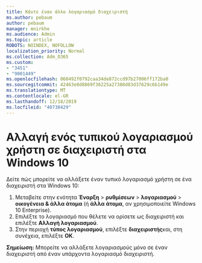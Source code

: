 ```yaml
---
title: Κάντε έναν άλλο λογαριασμό διαχειριστή
ms.author: pebaum
author: pebaum
manager: mnirkhe
ms.audience: Admin
ms.topic: article
ROBOTS: NOINDEX, NOFOLLOW
localization_priority: Normal
ms.collection: Adm_O365
ms.custom:
- "3451"
- "9001449"
ms.openlocfilehash: 060492f0792caa34de872ccd97b27006ff172ba0
ms.sourcegitcommit: 42463e8d8869f36225a27388d83d37629c6b149e
ms.translationtype: MT
ms.contentlocale: el-GR
ms.lasthandoff: 12/18/2019
ms.locfileid: "40738429"
---
```

# <a name="change-a-standard-user-account-to-an-administrator-in-windows-10"></a>Αλλαγή ενός τυπικού λογαριασμού χρήστη σε διαχειριστή στα Windows 10

Δείτε πώς μπορείτε να αλλάξετε έναν τυπικό λογαριασμό χρήστη σε ένα διαχειριστή στα Windows 10:

1. Μεταβείτε στην ενότητα **Έναρξη** > **ρυθμίσεων** > **λογαριασμού** > **οικογένεια & άλλα άτομα** (ή **άλλα άτομα**, αν χρησιμοποιείτε Windows 10 Enterprise).
2. Επιλέξτε το λογαριασμό που θέλετε να ορίσετε ως διαχειριστή και επιλέξτε **Αλλαγή λογαριασμού**.
3. Στην περιοχή **τύπος λογαριασμού**, επιλέξτε **διαχειριστής**και, στη συνέχεια, επιλέξτε **OK**.

**Σημείωση:** Μπορείτε να αλλάξετε λογαριασμούς μόνο σε έναν διαχειριστή από έναν υπάρχοντα λογαριασμό διαχειριστή.